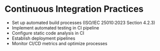 # Continuous Integration Practices
- Set up automated build processes (ISO/IEC 25010:2023 Section 4.2.3)
- Implement automated testing in CI pipeline
- Configure static code analysis in CI
- Establish deployment pipelines
- Monitor CI/CD metrics and optimize processes